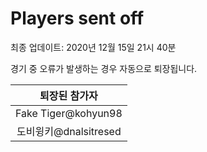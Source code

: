 # Players sent off
최종 업데이트: 2020년 12월 15일 21시 40분


경기 중 오류가 발생하는 경우 자동으로 퇴장됩니다.


| 퇴장된 참가자 |
|:---:|
| Fake Tiger@kohyun98 |
| 도비윙키@dnalsitresed |